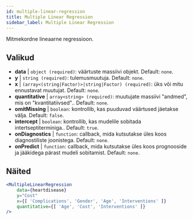 ```yaml
---
id: multiple-linear-regression
title: Multiple Linear Regression
sidebar_label: Multiple Linear Regression
---
```


Mitmekordne lineaarne regressioon.

## Valikud

* __data__ | `object (required)`: väärtuste massiivi objekt. Default: `none`.
* __y__ | `string (required)`: tulemusmuutuja. Default: `none`.
* __x__ | `(array<(string|Factor)>|string|Factor) (required)`: üks või mitu ennustavat muutujat. Default: `none`.
* __quantitative__ | `array<string> (required)`: muutujate massiivi "andmed", mis on "kvantitatiivsed".. Default: `none`.
* __omitMissing__ | `boolean`: kontrollib, kas puuduvad väärtused jäetakse välja. Default: `false`.
* __intercept__ | `boolean`: kontrollib, kas mudelile sobitada intertseptiterminiga.. Default: `true`.
* __onDiagnostics__ | `function`: callback, mida kutsutakse üles koos diagnostiliste joonistega. Default: `none`.
* __onPredict__ | `function`: callback, mida kutsutakse üles koos prognooside ja jääkidega pärast mudeli sobitamist. Default: `none`.


## Näited

```jsx live
<MultipleLinearRegression 
    data={heartdisease} 
    y="Cost"
    x={[ 'Complications', 'Gender', 'Age', 'Interventions' ]}
    quantitative={[ 'Age', 'Cost', 'Interventions' ]}
/>
```

